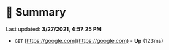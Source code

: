 # 📖 Summary
Last updated: **3/27/2021, 4:57:25 PM**

- `GET` [https://google.com](https://google.com) - **Up** (123ms)
